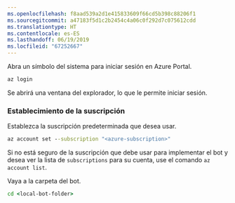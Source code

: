 ```yaml
---
ms.openlocfilehash: f8aad539a2d1e415833609f66cd5b398c88206f1
ms.sourcegitcommit: a47183f5d1c2b2454c4a06c0f292d7c075612cdd
ms.translationtype: HT
ms.contentlocale: es-ES
ms.lasthandoff: 06/19/2019
ms.locfileid: "67252667"
---
```

Abra un símbolo del sistema para iniciar sesión en Azure Portal.

```cmd
az login
```

Se abrirá una ventana del explorador, lo que le permite iniciar sesión.

### <a name="set-the-subscription"></a>Establecimiento de la suscripción

Establezca la suscripción predeterminada que desea usar.

```cmd
az account set --subscription "<azure-subscription>"
```

Si no está seguro de la suscripción que debe usar para implementar el bot y desea ver la lista de `subscriptions` para su cuenta, use el comando `az account list`.

Vaya a la carpeta del bot.

```cmd
cd <local-bot-folder>
```